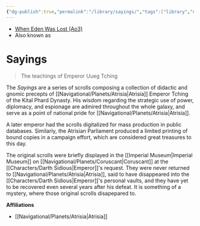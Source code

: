 ```yaml
---
{"dg-publish":true,"permalink":"/library/sayings/","tags":["library","unfinished"],"noteIcon":"saber1"}
---
```


- [When Eden Was Lost (Ao3)](https://archiveofourown.org/works/19334440)
- Also known as
# Sayings
>The teachings of Emperor Uueg Tching

The *Sayings* are a series of scrolls composing a collection of didactic and gnomic precepts of [[Navigational/Planets/Atrisia\|Atrisia]] Emperor Tching of the Kital Phard Dynasty. His wisdom regarding the strategic use of power, diplomacy, and espionage are admired throughout the whole galaxy, and serve as a point of national pride for [[Navigational/Planets/Atrisia\|Atrisia]]. 

A later emperor had the scrolls digitalized for mass production in public databases. Similarly, the Atrisian Parliament produced a limited printing of bound copies in a campaign effort, which are considered great treasures to this day. 

The original scrolls were briefly displayed in the [[Imperial Museum\|Imperial Museum]] on [[Navigational/Planets/Coruscant\|Coruscant]] at the [[Characters/Darth Sidious\|Emperor]]'s request. They were never returned to [[Navigational/Planets/Atrisia\|Atrisia]], said to have disappeared into the [[Characters/Darth Sidious\|Emperor]]'s personal vaults, and they have yet to be recovered even several years after his defeat. It is something of a mystery, where those original scrolls disapepared to. 

**Affiliations** 
- [[Navigational/Planets/Atrisia\|Atrisia]]